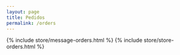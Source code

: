 ```yaml
---
layout: page
title: Pedidos
permalink: /orders
---
```



{% include store/message-orders.html %}
{% include store/store-orders.html %}
